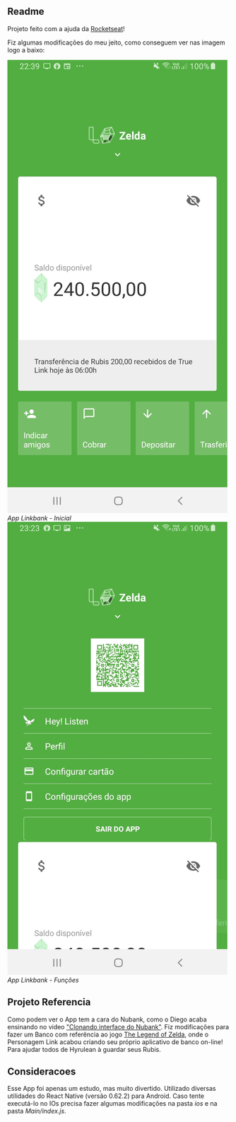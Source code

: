 ## Readme

Projeto feito com a ajuda da <a href="http://rocketseat.com.br/" target="_blank">Rocketseat</a>!

Fiz algumas modificações do meu jeito, como conseguem ver nas imagem logo a baixo:

<img src="https://github.com/Kaiowolf/Linkbank/blob/master/img-app/app-linkbank-01.jpeg">
<i>App Linkbank - Inicial</i>
<img src="https://github.com/Kaiowolf/Linkbank/blob/master/img-app/app-linkbank-02.jpeg">
<i>App Linkbank - Funções</i>

## Projeto Referencia

Como podem ver o App tem a cara do Nubank, como o Diego acaba ensinando no video <a href="https://www.youtube.com/watch?v=DDm0M_rZLJo&t=2157s" target="_blank">"Clonando interface do Nubank"</a>.
Fiz modificações para fazer um Banco com referência ao jogo <a href="https://www.zelda.com/" target="_blank">The Legend of Zelda</a>, onde o Personagem Link acabou criando seu próprio aplicativo de banco on-line! Para ajudar todos de Hyrulean à guardar seus Rubis.

## Consideracoes

Esse App foi apenas um estudo, mas muito divertido. Utilizado diversas utilidades do React Native (versão 0.62.2) para Android. Caso tente executá-lo no IOs precisa fazer algumas modificações na pasta *ios* e na pasta *Main/index.js*.
